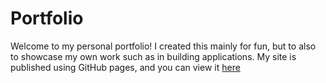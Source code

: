 # Portfolio

Welcome to my personal portfolio! I created this mainly for fun, but to also to showcase my own work such as in building applications. My site is published using GitHub pages, and you can view it [here](https://akshayaravind2004.github.io/)